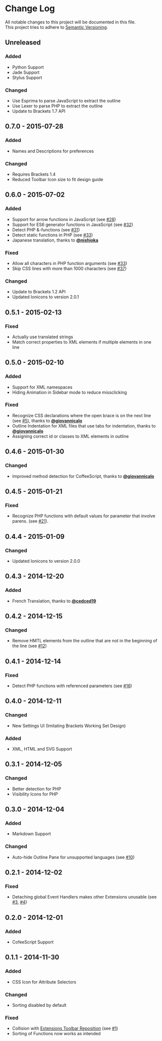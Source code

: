 # Change Log
All notable changes to this project will be documented in this file.  
This project tries to adhere to [Semantic Versioning](http://semver.org/).


## Unreleased
### Added
- Python Support
- Jade Support
- Stylus Support

### Changed
- Use Esprima to parse JavaScript to extract the outline
- Use Lexer to parse PHP to extract the outline
- Update to Brackets 1.7 API


## 0.7.0 - 2015-07-28
### Added
- Names and Descriptions for preferences

### Changed
- Requires Brackets 1.4
- Reduced Toolbar Icon size to fit design guide


## 0.6.0 - 2015-07-02
### Added
- Support for arrow functions in JavaScript (see [#28](https://github.com/Hirse/brackets-outline-list/issues/28))
- Support for ES6 generator functions in JavaScript (see [#32](https://github.com/Hirse/brackets-outline-list/issues/32))
- Detect PHP &-functions (see [#31](https://github.com/Hirse/brackets-outline-list/issues/31))
- Detect static functions in PHP (see [#33](https://github.com/Hirse/brackets-outline-list/issues/33))
- Japanese translation, thanks to [__@nishioka__](https://github.com/nishioka)

### Fixed
- Allow all characters in PHP function arguments (see [#33](https://github.com/Hirse/brackets-outline-list/issues/33))
- Skip CSS lines with more than 1000 characters (see [#37](https://github.com/Hirse/brackets-outline-list/issues/37))

### Changed
- Update to Brackets 1.2 API
- Updated Ionicons to version 2.0.1


## 0.5.1 - 2015-02-13
### Fixed
- Actually use translated strings
- Match correct properties to XML elements if multiple elements in one line


## 0.5.0 - 2015-02-10
### Added
- Support for XML namespaces
- Hiding Animation in Sidebar mode to reduce missclicking

### Fixed
- Recognize CSS declarations where the open brace is on the next line (see [#5](https://github.com/Hirse/brackets-outline-list/issues/5)), thanks to [__@giovannicalo__](https://github.com/giovannicalo)
- Outline Indentation for XML files that use tabs for indentation, thanks to [__@giovannicalo__](https://github.com/giovannicalo)
- Assigning correct id or classes to XML elements in outline


## 0.4.6 - 2015-01-30
### Changed
- Improved method detection for CoffeeScript, thanks to [__@giovannicalo__](https://github.com/giovannicalo)


## 0.4.5 - 2015-01-21
### Fixed
- Recognize PHP functions with default values for parameter that involve parens. (see [#21](https://github.com/Hirse/brackets-outline-list/issues/21)).


## 0.4.4 - 2015-01-09
### Changed
- Updated Ionicons to version 2.0.0


## 0.4.3 - 2014-12-20
### Added
- French Translation, thanks to [__@cedced19__](https://github.com/cedced19)


## 0.4.2 - 2014-12-15
### Changed
- Remove HMTL elements from the outline that are not in the beginning of the line (see [#12](https://github.com/Hirse/brackets-outline-list/issues/12))


## 0.4.1 - 2014-12-14
### Fixed
- Detect PHP functions with referenced parameters (see [#16](https://github.com/Hirse/brackets-outline-list/issues/16))


## 0.4.0 - 2014-12-11
### Changed
- New Settings UI (Imitating Brackets Working Set Design)

### Added
- XML, HTML and SVG Support


## 0.3.1 - 2014-12-05
### Changed
- Better detection for PHP
- Visibility Icons for PHP


## 0.3.0 - 2014-12-04
### Added
- Markdown Support

### Changed
- Auto-hide Outline Pane for unsupported languages (see [#10](https://github.com/Hirse/brackets-outline-list/issues/10))


## 0.2.1 - 2014-12-02
### Fixed
- Detaching global Event Handlers makes other Extensions unusable (see [#3](https://github.com/Hirse/brackets-outline-list/issues/3), [#4](https://github.com/Hirse/brackets-outline-list/issues/4))


## 0.2.0 - 2014-12-01
### Added
- CofeeScript Support


## 0.1.1 - 2014-11-30
### Added
- CSS Icon for Attribute Selectors

### Changed
- Sorting disabled by default

### Fixed
- Collision with [Extensions Toolbar Reposition](https://github.com/dnbard/extensions-toolbar) (see [#1](https://github.com/Hirse/brackets-outline-list/issues/1))
- Sorting of Functions now works as intended
